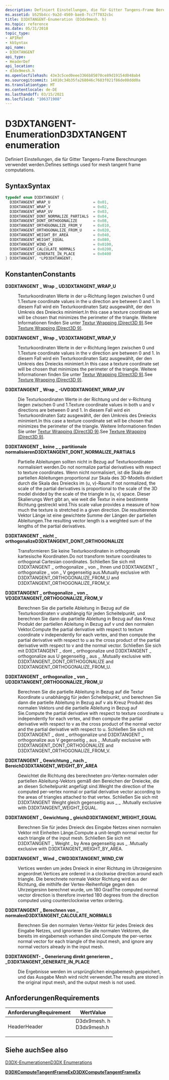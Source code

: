 ```yaml
---
description: Definiert Einstellungen, die für Gitter Tangens-Frame Berechnungen verwendet werden.
ms.assetid: b525b4cc-9a2d-4569-bae8-7cc7f7832cbc
title: D3DXTANGENT-Enumeration (D3dx9mesh. h)
ms.topic: reference
ms.date: 05/31/2018
topic_type:
- APIRef
- kbSyntax
api_name:
- D3DXTANGENT
api_type:
- HeaderDef
api_location:
- d3dx9mesh.h
ms.openlocfilehash: 43e3c5ced0eee3366b85070ce89d19154d048ab4
ms.sourcegitcommit: 14010c34b35fa268046c7683f021f86de08ddd0a
ms.translationtype: MT
ms.contentlocale: de-DE
ms.lasthandoff: 03/15/2021
ms.locfileid: "106371908"
---
```

# <a name="d3dxtangent-enumeration"></a><span data-ttu-id="4f777-103">D3DXTANGENT-Enumeration</span><span class="sxs-lookup"><span data-stu-id="4f777-103">D3DXTANGENT enumeration</span></span>

<span data-ttu-id="4f777-104">Definiert Einstellungen, die für Gitter Tangens-Frame Berechnungen verwendet werden.</span><span class="sxs-lookup"><span data-stu-id="4f777-104">Defines settings used for mesh tangent frame computations.</span></span>

## <a name="syntax"></a><span data-ttu-id="4f777-105">Syntax</span><span class="sxs-lookup"><span data-stu-id="4f777-105">Syntax</span></span>


```C++
typedef enum D3DXTANGENT { 
  D3DXTANGENT_WRAP_U                   = 0x01,
  D3DXTANGENT_WRAP_V                   = 0x02,
  D3DXTANGENT_WRAP_UV                  = 0x03,
  D3DXTANGENT_DONT_NORMALIZE_PARTIALS  = 0x04,
  D3DXTANGENT_DONT_ORTHOGONALIZE       = 0x08,
  D3DXTANGENT_ORTHOGONALIZE_FROM_V     = 0x010,
  D3DXTANGENT_ORTHOGONALIZE_FROM_U     = 0x020,
  D3DXTANGENT_WEIGHT_BY_AREA           = 0x040,
  D3DXTANGENT_WEIGHT_EQUAL             = 0x080,
  D3DXTANGENT_WIND_CW                  = 0x0100,
  D3DXTANGENT_CALCULATE_NORMALS        = 0x0200,
  D3DXTANGENT_GENERATE_IN_PLACE        = 0x0400
} D3DXTANGENT, *LPD3DXTANGENT;
```



## <a name="constants"></a><span data-ttu-id="4f777-106">Konstanten</span><span class="sxs-lookup"><span data-stu-id="4f777-106">Constants</span></span>

<dl> <dt>

<span data-ttu-id="4f777-107"><span id="D3DXTANGENT_WRAP_U"></span><span id="d3dxtangent_wrap_u"></span>**D3DXTANGENT \_ Wrap \_ U**</span><span class="sxs-lookup"><span data-stu-id="4f777-107"><span id="D3DXTANGENT_WRAP_U"></span><span id="d3dxtangent_wrap_u"></span>**D3DXTANGENT\_WRAP\_U**</span></span>
</dt> <dd>

<span data-ttu-id="4f777-108">Texturkoordinaten Werte in der u-Richtung liegen zwischen 0 und 1.</span><span class="sxs-lookup"><span data-stu-id="4f777-108">Texture coordinate values in the u direction are between 0 and 1.</span></span> <span data-ttu-id="4f777-109">In diesem Fall wird ein Texturkoordinaten Satz ausgewählt, der den Umkreis des Dreiecks minimiert.</span><span class="sxs-lookup"><span data-stu-id="4f777-109">In this case a texture coordinate set will be chosen that minimizes the perimeter of the triangle.</span></span> <span data-ttu-id="4f777-110">Weitere Informationen finden Sie unter [Textur Wrapping (Direct3D 9)](texture-wrapping.md).</span><span class="sxs-lookup"><span data-stu-id="4f777-110">See [Texture Wrapping (Direct3D 9)](texture-wrapping.md).</span></span>

</dd> <dt>

<span data-ttu-id="4f777-111"><span id="D3DXTANGENT_WRAP_V"></span><span id="d3dxtangent_wrap_v"></span>**D3DXTANGENT \_ Wrap \_ V**</span><span class="sxs-lookup"><span data-stu-id="4f777-111"><span id="D3DXTANGENT_WRAP_V"></span><span id="d3dxtangent_wrap_v"></span>**D3DXTANGENT\_WRAP\_V**</span></span>
</dt> <dd>

<span data-ttu-id="4f777-112">Texturkoordinaten Werte in der v-Richtung liegen zwischen 0 und 1.</span><span class="sxs-lookup"><span data-stu-id="4f777-112">Texture coordinate values in the v direction are between 0 and 1.</span></span> <span data-ttu-id="4f777-113">In diesem Fall wird ein Texturkoordinaten Satz ausgewählt, der den Umkreis des Dreiecks minimiert.</span><span class="sxs-lookup"><span data-stu-id="4f777-113">In this case a texture coordinate set will be chosen that minimizes the perimeter of the triangle.</span></span> <span data-ttu-id="4f777-114">Weitere Informationen finden Sie unter [Textur Wrapping (Direct3D 9)](texture-wrapping.md).</span><span class="sxs-lookup"><span data-stu-id="4f777-114">See [Texture Wrapping (Direct3D 9)](texture-wrapping.md).</span></span>

</dd> <dt>

<span data-ttu-id="4f777-115"><span id="D3DXTANGENT_WRAP_UV"></span><span id="d3dxtangent_wrap_uv"></span>**D3DXTANGENT \_ Wrap \_ -UV**</span><span class="sxs-lookup"><span data-stu-id="4f777-115"><span id="D3DXTANGENT_WRAP_UV"></span><span id="d3dxtangent_wrap_uv"></span>**D3DXTANGENT\_WRAP\_UV**</span></span>
</dt> <dd>

<span data-ttu-id="4f777-116">Die Texturkoordinaten Werte in der Richtung und der v-Richtung liegen zwischen 0 und 1.</span><span class="sxs-lookup"><span data-stu-id="4f777-116">Texture coordinate values in both u and v directions are between 0 and 1.</span></span> <span data-ttu-id="4f777-117">In diesem Fall wird ein Texturkoordinaten Satz ausgewählt, der den Umkreis des Dreiecks minimiert.</span><span class="sxs-lookup"><span data-stu-id="4f777-117">In this case a texture coordinate set will be chosen that minimizes the perimeter of the triangle.</span></span> <span data-ttu-id="4f777-118">Weitere Informationen finden Sie unter [Textur Wrapping (Direct3D 9)](texture-wrapping.md).</span><span class="sxs-lookup"><span data-stu-id="4f777-118">See [Texture Wrapping (Direct3D 9)](texture-wrapping.md).</span></span>

</dd> <dt>

<span data-ttu-id="4f777-119"><span id="D3DXTANGENT_DONT_NORMALIZE_PARTIALS"></span><span id="d3dxtangent_dont_normalize_partials"></span>**D3DXTANGENT \_ keine \_ \_ partitionale normalisieren**</span><span class="sxs-lookup"><span data-stu-id="4f777-119"><span id="D3DXTANGENT_DONT_NORMALIZE_PARTIALS"></span><span id="d3dxtangent_dont_normalize_partials"></span>**D3DXTANGENT\_DONT\_NORMALIZE\_PARTIALS**</span></span>
</dt> <dd>

<span data-ttu-id="4f777-120">Partielle Ableitungen sollten nicht in Bezug auf Texturkoordinaten normalisiert werden.</span><span class="sxs-lookup"><span data-stu-id="4f777-120">Do not normalize partial derivatives with respect to texture coordinates.</span></span> <span data-ttu-id="4f777-121">Wenn nicht normalisiert, ist die Skala der partiellen Ableitungen proportional zur Skala des 3D-Modells dividiert durch die Skala des Dreiecks im (u, v)-Raum.</span><span class="sxs-lookup"><span data-stu-id="4f777-121">If not normalized, the scale of the partial derivatives is proportional to the scale of the 3D model divided by the scale of the triangle in (u, v) space.</span></span> <span data-ttu-id="4f777-122">Dieser Skalierungs Wert gibt an, wie weit die Textur in eine bestimmte Richtung gestreckt wird.</span><span class="sxs-lookup"><span data-stu-id="4f777-122">This scale value provides a measure of how much the texture is stretched in a given direction.</span></span> <span data-ttu-id="4f777-123">Die resultierende Vektor Länge ist eine gewichtete Summe der Längen der partiellen Ableitungen.</span><span class="sxs-lookup"><span data-stu-id="4f777-123">The resulting vector length is a weighted sum of the lengths of the partial derivatives.</span></span>

</dd> <dt>

<span data-ttu-id="4f777-124"><span id="D3DXTANGENT_DONT_ORTHOGONALIZE"></span><span id="d3dxtangent_dont_orthogonalize"></span>**D3DXTANGENT \_ nicht \_ orthogonalize**</span><span class="sxs-lookup"><span data-stu-id="4f777-124"><span id="D3DXTANGENT_DONT_ORTHOGONALIZE"></span><span id="d3dxtangent_dont_orthogonalize"></span>**D3DXTANGENT\_DONT\_ORTHOGONALIZE**</span></span>
</dt> <dd>

<span data-ttu-id="4f777-125">Transformieren Sie keine Texturkoordinaten in orthogonale kartesische Koordinaten.</span><span class="sxs-lookup"><span data-stu-id="4f777-125">Do not transform texture coordinates to orthogonal Cartesian coordinates.</span></span> <span data-ttu-id="4f777-126">Schließen Sie sich mit D3DXTANGENT \_ orthogonalize \_ von \_ Ihnen und D3DXTANGENT \_ orthogonalize \_ von \_ V gegenseitig aus.</span><span class="sxs-lookup"><span data-stu-id="4f777-126">Mutually exclusive with D3DXTANGENT\_ORTHOGONALIZE\_FROM\_U and D3DXTANGENT\_ORTHOGONALIZE\_FROM\_V.</span></span>

</dd> <dt>

<span data-ttu-id="4f777-127"><span id="D3DXTANGENT_ORTHOGONALIZE_FROM_V"></span><span id="d3dxtangent_orthogonalize_from_v"></span>**D3DXTANGENT \_ orthogonalize \_ von \_ V**</span><span class="sxs-lookup"><span data-stu-id="4f777-127"><span id="D3DXTANGENT_ORTHOGONALIZE_FROM_V"></span><span id="d3dxtangent_orthogonalize_from_v"></span>**D3DXTANGENT\_ORTHOGONALIZE\_FROM\_V**</span></span>
</dt> <dd>

<span data-ttu-id="4f777-128">Berechnen Sie die partielle Ableitung in Bezug auf die Texturkoordinaten v unabhängig für jeden Scheitelpunkt, und berechnen Sie dann die partielle Ableitung in Bezug auf das Kreuz Produkt der partiellen Ableitung in Bezug auf v und den normalen Vektor.</span><span class="sxs-lookup"><span data-stu-id="4f777-128">Compute the partial derivative with respect to texture coordinate v independently for each vertex, and then compute the partial derivative with respect to u as the cross product of the partial derivative with respect to v and the normal vector.</span></span> <span data-ttu-id="4f777-129">Schließen Sie sich mit D3DXTANGENT \_ dont \_ orthogonalize und D3DXTANGENT \_ orthogonalize aus U gegenseitig \_ aus \_ .</span><span class="sxs-lookup"><span data-stu-id="4f777-129">Mutually exclusive with D3DXTANGENT\_DONT\_ORTHOGONALIZE and D3DXTANGENT\_ORTHOGONALIZE\_FROM\_U.</span></span>

</dd> <dt>

<span data-ttu-id="4f777-130"><span id="D3DXTANGENT_ORTHOGONALIZE_FROM_U"></span><span id="d3dxtangent_orthogonalize_from_u"></span>**D3DXTANGENT \_ orthogonalize \_ von \_ U**</span><span class="sxs-lookup"><span data-stu-id="4f777-130"><span id="D3DXTANGENT_ORTHOGONALIZE_FROM_U"></span><span id="d3dxtangent_orthogonalize_from_u"></span>**D3DXTANGENT\_ORTHOGONALIZE\_FROM\_U**</span></span>
</dt> <dd>

<span data-ttu-id="4f777-131">Berechnen Sie die partielle Ableitung in Bezug auf die Textur Koordinate u unabhängig für jeden Scheitelpunkt, und berechnen Sie dann die partielle Ableitung in Bezug auf v als Kreuz Produkt des normalen Vektors und die partielle Ableitung in Bezug auf Sie.</span><span class="sxs-lookup"><span data-stu-id="4f777-131">Compute the partial derivative with respect to texture coordinate u independently for each vertex, and then compute the partial derivative with respect to v as the cross product of the normal vector and the partial derivative with respect to u.</span></span> <span data-ttu-id="4f777-132">Schließen Sie sich mit D3DXTANGENT \_ dont \_ orthogonalize und D3DXTANGENT \_ orthogonalize aus V gegenseitig \_ aus \_ .</span><span class="sxs-lookup"><span data-stu-id="4f777-132">Mutually exclusive with D3DXTANGENT\_DONT\_ORTHOGONALIZE and D3DXTANGENT\_ORTHOGONALIZE\_FROM\_V.</span></span>

</dd> <dt>

<span data-ttu-id="4f777-133"><span id="D3DXTANGENT_WEIGHT_BY_AREA"></span><span id="d3dxtangent_weight_by_area"></span>**D3DXTANGENT \_ Gewichtung \_ nach \_ Bereich**</span><span class="sxs-lookup"><span data-stu-id="4f777-133"><span id="D3DXTANGENT_WEIGHT_BY_AREA"></span><span id="d3dxtangent_weight_by_area"></span>**D3DXTANGENT\_WEIGHT\_BY\_AREA**</span></span>
</dt> <dd>

<span data-ttu-id="4f777-134">Gewichtet die Richtung des berechneten pro-Vertex-normalen oder partiellen Ableitung-Vektors gemäß den Bereichen der Dreiecke, die an diesen Scheitelpunkt angefügt sind.</span><span class="sxs-lookup"><span data-stu-id="4f777-134">Weight the direction of the computed per-vertex normal or partial derivative vector according to the areas of triangles attached to that vertex.</span></span> <span data-ttu-id="4f777-135">Schließen Sie sich mit D3DXTANGENT Weight gleich gegenseitig aus \_ \_ .</span><span class="sxs-lookup"><span data-stu-id="4f777-135">Mutually exclusive with D3DXTANGENT\_WEIGHT\_EQUAL.</span></span>

</dd> <dt>

<span data-ttu-id="4f777-136"><span id="D3DXTANGENT_WEIGHT_EQUAL"></span><span id="d3dxtangent_weight_equal"></span>**D3DXTANGENT \_ Gewichtung \_ gleich**</span><span class="sxs-lookup"><span data-stu-id="4f777-136"><span id="D3DXTANGENT_WEIGHT_EQUAL"></span><span id="d3dxtangent_weight_equal"></span>**D3DXTANGENT\_WEIGHT\_EQUAL**</span></span>
</dt> <dd>

<span data-ttu-id="4f777-137">Berechnen Sie für jedes Dreieck des Eingabe Netzes einen normalen Vektor mit Einheiten Länge.</span><span class="sxs-lookup"><span data-stu-id="4f777-137">Compute a unit-length normal vector for each triangle of the input mesh.</span></span> <span data-ttu-id="4f777-138">Schließen Sie sich mit D3DXTANGENT \_ Weight \_ by Area gegenseitig aus \_ .</span><span class="sxs-lookup"><span data-stu-id="4f777-138">Mutually exclusive with D3DXTANGENT\_WEIGHT\_BY\_AREA.</span></span>

</dd> <dt>

<span data-ttu-id="4f777-139"><span id="D3DXTANGENT_WIND_CW"></span><span id="d3dxtangent_wind_cw"></span>**D3DXTANGENT \_ Wind \_ CW**</span><span class="sxs-lookup"><span data-stu-id="4f777-139"><span id="D3DXTANGENT_WIND_CW"></span><span id="d3dxtangent_wind_cw"></span>**D3DXTANGENT\_WIND\_CW**</span></span>
</dt> <dd>

<span data-ttu-id="4f777-140">Vertices werden um jedes Dreieck in einer Richtung im Uhrzeigersinn angeordnet.</span><span class="sxs-lookup"><span data-stu-id="4f777-140">Vertices are ordered in a clockwise direction around each triangle.</span></span> <span data-ttu-id="4f777-141">Die berechnete normale Vektor Richtung wird aus der Richtung, die mithilfe der Vertex-Reihenfolge gegen den Uhrzeigersinn berechnet wurde, um 180 Grad</span><span class="sxs-lookup"><span data-stu-id="4f777-141">The computed normal vector direction is therefore inverted 180 degrees from the direction computed using counterclockwise vertex ordering.</span></span>

</dd> <dt>

<span data-ttu-id="4f777-142"><span id="D3DXTANGENT_CALCULATE_NORMALS"></span><span id="d3dxtangent_calculate_normals"></span>**D3DXTANGENT \_ Berechnen von \_ normalen**</span><span class="sxs-lookup"><span data-stu-id="4f777-142"><span id="D3DXTANGENT_CALCULATE_NORMALS"></span><span id="d3dxtangent_calculate_normals"></span>**D3DXTANGENT\_CALCULATE\_NORMALS**</span></span>
</dt> <dd>

<span data-ttu-id="4f777-143">Berechnen Sie den normalen Vertex-Vektor für jedes Dreieck des Eingabe Netzes, und ignorieren Sie alle normalen Vektoren, die bereits im eingabemesh vorhanden sind.</span><span class="sxs-lookup"><span data-stu-id="4f777-143">Compute the per-vertex normal vector for each triangle of the input mesh, and ignore any normal vectors already in the input mesh.</span></span>

</dd> <dt>

<span data-ttu-id="4f777-144"><span id="D3DXTANGENT_GENERATE_IN_PLACE"></span><span id="d3dxtangent_generate_in_place"></span>**D3DXTANGENT- \_ Generierung direkt generieren \_ \_**</span><span class="sxs-lookup"><span data-stu-id="4f777-144"><span id="D3DXTANGENT_GENERATE_IN_PLACE"></span><span id="d3dxtangent_generate_in_place"></span>**D3DXTANGENT\_GENERATE\_IN\_PLACE**</span></span>
</dt> <dd>

<span data-ttu-id="4f777-145">Die Ergebnisse werden im ursprünglichen eingabemesh gespeichert, und das Ausgabe Mesh wird nicht verwendet.</span><span class="sxs-lookup"><span data-stu-id="4f777-145">The results are stored in the original input mesh, and the output mesh is not used.</span></span>

</dd> </dl>

## <a name="requirements"></a><span data-ttu-id="4f777-146">Anforderungen</span><span class="sxs-lookup"><span data-stu-id="4f777-146">Requirements</span></span>



| <span data-ttu-id="4f777-147">Anforderung</span><span class="sxs-lookup"><span data-stu-id="4f777-147">Requirement</span></span> | <span data-ttu-id="4f777-148">Wert</span><span class="sxs-lookup"><span data-stu-id="4f777-148">Value</span></span> |
|-------------------|----------------------------------------------------------------------------------------|
| <span data-ttu-id="4f777-149">Header</span><span class="sxs-lookup"><span data-stu-id="4f777-149">Header</span></span><br/> | <dl> <span data-ttu-id="4f777-150"><dt>D3dx9mesh. h</dt></span><span class="sxs-lookup"><span data-stu-id="4f777-150"><dt>D3dx9mesh.h</dt></span></span> </dl> |



## <a name="see-also"></a><span data-ttu-id="4f777-151">Siehe auch</span><span class="sxs-lookup"><span data-stu-id="4f777-151">See also</span></span>

<dl> <dt>

[<span data-ttu-id="4f777-152">D3DX-Enumerationen</span><span class="sxs-lookup"><span data-stu-id="4f777-152">D3DX Enumerations</span></span>](dx9-graphics-reference-d3dx-enums.md)
</dt> <dt>

[<span data-ttu-id="4f777-153">**D3DXComputeTangentFrameEx**</span><span class="sxs-lookup"><span data-stu-id="4f777-153">**D3DXComputeTangentFrameEx**</span></span>](d3dxcomputetangentframeex.md)
</dt> </dl>

 

 




